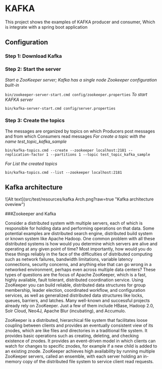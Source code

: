 # KAFKA
This project shows the examples of KAFKA producer and consumer, Which is integrate with a spring boot application 
## Configuration
### Step 1: Download Kafka
### Step 2: Start the server
*Start a ZooKeeper server; Kafka has a single node Zookeeper configuration built-in*
 
`bin/zookeeper-server-start.cmd config/zookeeper.properties`
*To start KAFKA server*

`bin/kafka-server-start.cmd config/server.properties`

### Step 3: Create the topics
The messages are organized by topics on which Producers post messages and from which Consumers read messages
*For create a topic with the name test_topic_kafka_sample*

`bin/kafka-topics.cmd --create --zookeeper localhost:2181 --replication-factor 1 --partitions 1 --topic test_topic_kafka_sample`

*For List the created topics*

`bin/kafka-topics.cmd --list --zookeeper localhost:2181 `

## Kafka architecture
![Alt text](src/test/resources/kafka Arch.png?raw=true "Kafka architecture oveview")

###Zookeeper and Kafka

Consider a distributed system with multiple servers, each of which is responsible for holding data and performing operations on that data. Some potential examples are distributed search engine, distributed build system or known system like Apache Hadoop. One common problem with all these distributed systems is how would you determine which servers are alive and operating at any given point of time? Most importantly, how would you do these things reliably in the face of the difficulties of distributed computing such as network failures, bandwidth limitations, variable latency connections, security concerns, and anything else that can go wrong in a networked environment, perhaps even across multiple data centers? These types of questions are the focus of Apache ZooKeeper, which is a fast, highly available, fault tolerant, distributed coordination service. Using ZooKeeper you can build reliable, distributed data structures for group membership, leader election, coordinated workflow, and configuration services, as well as generalized distributed data structures like locks, queues, barriers, and latches. Many well-known and successful projects already rely on ZooKeeper. Just a few of them include HBase, Hadoop 2.0, Solr Cloud, Neo4J, Apache Blur (incubating), and Accumulo.

ZooKeeper is a distributed, hierarchical file system that facilitates loose coupling between clients and provides an eventually consistent view of its znodes, which are like files and directories in a traditional file system. It provides basic operations such as creating, deleting, and checking existence of znodes. It provides an event-driven model in which clients can watch for changes to specific znodes, for example if a new child is added to an existing znode. ZooKeeper achieves high availability by running multiple ZooKeeper servers, called an ensemble, with each server holding an in-memory copy of the distributed file system to service client read requests.
